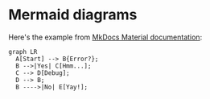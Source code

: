 # Mermaid diagrams

Here's the example from [MkDocs Material documentation](https://squidfunk.github.io/mkdocs-material/reference/diagrams/#using-flowcharts):

```mermaid
graph LR
  A[Start] --> B{Error?};
  B -->|Yes| C[Hmm...];
  C --> D[Debug];
  D --> B;
  B ---->|No| E[Yay!];
```
